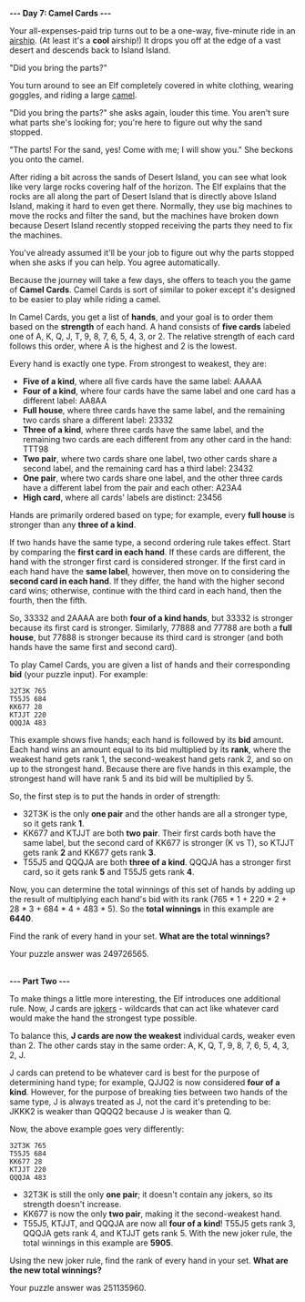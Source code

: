 **--- Day 7: Camel Cards ---**

Your all-expenses-paid trip turns out to be a one-way, five-minute ride in an [airship](https://en.wikipedia.org/wiki/Airship). (At least it's a **cool** airship!) It drops you off at the edge of a vast desert and descends back to Island Island.

"Did you bring the parts?"

You turn around to see an Elf completely covered in white clothing, wearing goggles, and riding a large [camel](https://en.wikipedia.org/wiki/Dromedary).

"Did you bring the parts?" she asks again, louder this time. You aren't sure what parts she's looking for; you're here to figure out why the sand stopped.

"The parts! For the sand, yes! Come with me; I will show you." She beckons you onto the camel.

After riding a bit across the sands of Desert Island, you can see what look like very large rocks covering half of the horizon. The Elf explains that the rocks are all along the part of Desert Island that is directly above Island Island, making it hard to even get there. Normally, they use big machines to move the rocks and filter the sand, but the machines have broken down because Desert Island recently stopped receiving the parts they need to fix the machines.

You've already assumed it'll be your job to figure out why the parts stopped when she asks if you can help. You agree automatically.

Because the journey will take a few days, she offers to teach you the game of **Camel Cards**. Camel Cards is sort of similar to poker except it's designed to be easier to play while riding a camel.

In Camel Cards, you get a list of **hands**, and your goal is to order them based on the **strength** of each hand. A hand consists of **five cards** labeled one of A, K, Q, J, T, 9, 8, 7, 6, 5, 4, 3, or 2. The relative strength of each card follows this order, where A is the highest and 2 is the lowest.

Every hand is exactly one type. From strongest to weakest, they are:

- **Five of a kind**, where all five cards have the same label: AAAAA
- **Four of a kind**, where four cards have the same label and one card has a different label: AA8AA
- **Full house**, where three cards have the same label, and the remaining two cards share a different label: 23332
- **Three of a kind**, where three cards have the same label, and the remaining two cards are each different from any other card in the hand: TTT98
- **Two pair**, where two cards share one label, two other cards share a second label, and the remaining card has a third label: 23432
- **One pair**, where two cards share one label, and the other three cards have a different label from the pair and each other: A23A4
- **High card**, where all cards' labels are distinct: 23456

Hands are primarily ordered based on type; for example, every **full house** is stronger than any **three of a kind**.

If two hands have the same type, a second ordering rule takes effect. Start by comparing the **first card in each hand**. If these cards are different, the hand with the stronger first card is considered stronger. If the first card in each hand have the **same label**, however, then move on to considering the **second card in each hand**. If they differ, the hand with the higher second card wins; otherwise, continue with the third card in each hand, then the fourth, then the fifth.

So, 33332 and 2AAAA are both **four of a kind hands**, but 33332 is stronger because its first card is stronger. Similarly, 77888 and 77788 are both a **full house**, but 77888 is stronger because its third card is stronger (and both hands have the same first and second card).

To play Camel Cards, you are given a list of hands and their corresponding **bid** (your puzzle input). For example:

    32T3K 765
    T55J5 684
    KK677 28
    KTJJT 220
    QQQJA 483

This example shows five hands; each hand is followed by its **bid** amount. Each hand wins an amount equal to its bid multiplied by its **rank**, where the weakest hand gets rank 1, the second-weakest hand gets rank 2, and so on up to the strongest hand. Because there are five hands in this example, the strongest hand will have rank 5 and its bid will be multiplied by 5.

So, the first step is to put the hands in order of strength:

- 32T3K is the only **one pair** and the other hands are all a stronger type, so it gets rank **1**.
- KK677 and KTJJT are both **two pair**. Their first cards both have the same label, but the second card of KK677 is stronger (K vs T), so KTJJT gets rank **2** and KK677 gets rank **3**.
- T55J5 and QQQJA are both **three of a kind**. QQQJA has a stronger first card, so it gets rank **5** and T55J5 gets rank **4**.

Now, you can determine the total winnings of this set of hands by adding up the result of multiplying each hand's bid with its rank (765 * 1 + 220 * 2 + 28 * 3 + 684 * 4 + 483 * 5). So the **total winnings** in this example are **6440**.

Find the rank of every hand in your set. **What are the total winnings?**

Your puzzle answer was 249726565.
<br><br>

**--- Part Two ---**

To make things a little more interesting, the Elf introduces one additional rule. Now, J cards are [jokers](https://en.wikipedia.org/wiki/Joker_(playing_card)) - wildcards that can act like whatever card would make the hand the strongest type possible.

To balance this, **J cards are now the weakest** individual cards, weaker even than 2. The other cards stay in the same order: A, K, Q, T, 9, 8, 7, 6, 5, 4, 3, 2, J.

J cards can pretend to be whatever card is best for the purpose of determining hand type; for example, QJJQ2 is now considered **four of a kind**. However, for the purpose of breaking ties between two hands of the same type, J is always treated as J, not the card it's pretending to be: JKKK2 is weaker than QQQQ2 because J is weaker than Q.

Now, the above example goes very differently:

    32T3K 765
    T55J5 684
    KK677 28
    KTJJT 220
    QQQJA 483

- 32T3K is still the only **one pair**; it doesn't contain any jokers, so its strength doesn't increase.
- KK677 is now the only **two pair**, making it the second-weakest hand.
- T55J5, KTJJT, and QQQJA are now all **four of a kind**! T55J5 gets rank 3, QQQJA gets rank 4, and KTJJT gets rank 5.
With the new joker rule, the total winnings in this example are **5905**.

Using the new joker rule, find the rank of every hand in your set. **What are the new total winnings?**

Your puzzle answer was 251135960.
